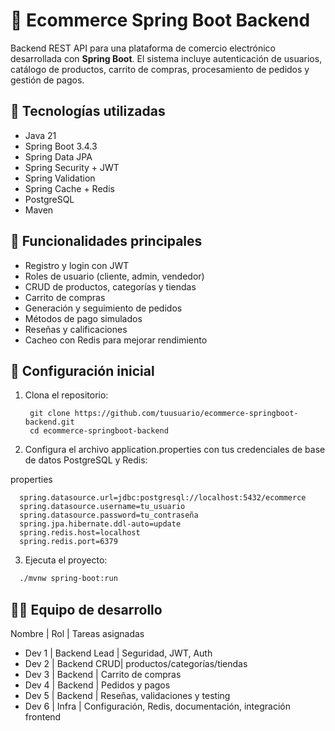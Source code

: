 # 🛒 Ecommerce Spring Boot Backend

Backend REST API para una plataforma de comercio electrónico desarrollada con **Spring Boot**. El sistema incluye autenticación de usuarios, catálogo de productos, carrito de compras, procesamiento de pedidos y gestión de pagos.

## 🚀 Tecnologías utilizadas

- Java 21
- Spring Boot 3.4.3
- Spring Data JPA
- Spring Security + JWT
- Spring Validation
- Spring Cache + Redis
- PostgreSQL
- Maven

## 📌 Funcionalidades principales

- Registro y login con JWT
- Roles de usuario (cliente, admin, vendedor)
- CRUD de productos, categorías y tiendas
- Carrito de compras
- Generación y seguimiento de pedidos
- Métodos de pago simulados
- Reseñas y calificaciones
- Cacheo con Redis para mejorar rendimiento

## 🔧 Configuración inicial

1. Clona el repositorio:
   ```
    git clone https://github.com/tuusuario/ecommerce-springboot-backend.git
    cd ecommerce-springboot-backend
   ```
   
2. Configura el archivo application.properties con tus credenciales de base de datos PostgreSQL y Redis:

properties
  ```
    spring.datasource.url=jdbc:postgresql://localhost:5432/ecommerce
    spring.datasource.username=tu_usuario
    spring.datasource.password=tu_contraseña
    spring.jpa.hibernate.ddl-auto=update
    spring.redis.host=localhost
    spring.redis.port=6379
```

3. Ejecuta el proyecto:
  ```bash
    ./mvnw spring-boot:run
 ```
## 🧑‍💻 Equipo de desarrollo
Nombre  |  Rol          |	Tareas asignadas
- Dev 1	|  Backend Lead |	Seguridad, JWT, Auth
- Dev 2	|  Backend	CRUD| productos/categorías/tiendas
- Dev 3	|  Backend      |	Carrito de compras
- Dev 4	| Backend	      | Pedidos y pagos
- Dev 5	| Backend	      | Reseñas, validaciones y testing
- Dev 6	| Infra	        | Configuración, Redis, documentación, integración frontend
